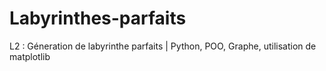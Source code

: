 # Labyrinthes-parfaits
L2 : Géneration de labyrinthe parfaits | Python, POO, Graphe, utilisation de matplotlib
